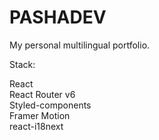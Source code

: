 # PASHADEV

My personal multilingual portfolio.

Stack:

React\
React Router v6\
Styled-components\
Framer Motion\
react-i18next